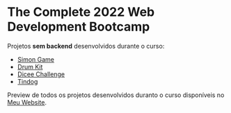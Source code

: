 # The Complete 2022 Web Development Bootcamp

Projetos **sem backend** desenvolvidos durante o curso:

- [Simon Game](https://rafaeloliveiratinoco.github.io/the-complete-2022-web-development-bootcamp/Web%20Development/Simon-Game)
- [Drum Kit](https://rafaeloliveiratinoco.github.io/the-complete-2022-web-development-bootcamp/Web%20Development/Drum-Kit)
- [Dicee Challenge](https://rafaeloliveiratinoco.github.io/the-complete-2022-web-development-bootcamp/Web%20Development/Dicee-Challenge)
- [Tindog](https://rafaeloliveiratinoco.github.io/the-complete-2022-web-development-bootcamp/Web%20Development/TinDog)

Preview de todos os projetos desenvolvidos duranto o curso disponíveis no [Meu Website](https://rafaeloliveiratinoco.github.io/pagina-pessoal/).
